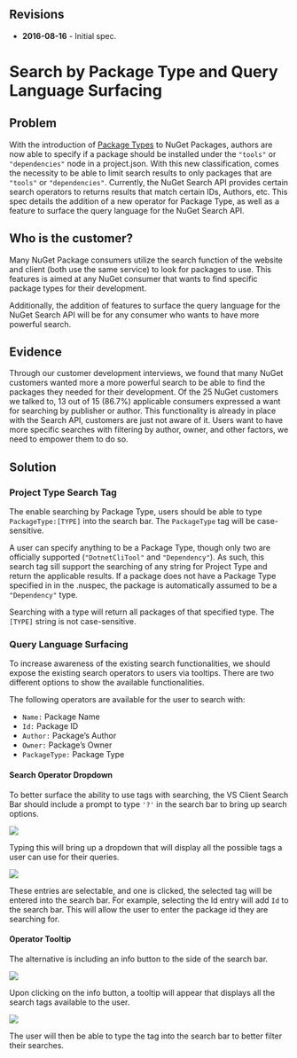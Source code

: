 ## Revisions

- **2016-08-16** - Initial spec.

# Search by Package Type and Query Language Surfacing

## Problem
With the introduction of [Package Types](https://github.com/NuGet/Home/wiki/Package-Type) to NuGet Packages, authors are now able to specify if a package should be installed under the `"tools"` or `"dependencies"` node in a project.json. With this new classification, comes the necessity to be able to limit search results to only packages that are `"tools"` or `"dependencies"`. Currently, the NuGet Search API provides certain search operators to returns results that match certain IDs, Authors, etc. This spec details the addition of a new operator for Package Type, as well as a feature to surface the query language for the NuGet Search API. 

## Who is the customer?
Many NuGet Package consumers utilize the search function of the website and client (both use the same service) to look for packages to use. This features is aimed at any NuGet consumer that wants to find specific package types for their development.

Additionally, the addition of features to surface the query language for the NuGet Search API will be for any consumer who wants to have more powerful search.

## Evidence
Through our customer development interviews, we found that many NuGet customers wanted more a more powerful search to be able to find the packages they needed for their development. Of the 25 NuGet customers we talked to, 13 out of 15 (86.7%) applicable consumers expressed a want for searching by publisher or author. This functionality is already in place with the Search API, customers are just not aware of it. Users want to have more specific searches with filtering by author, owner, and other factors, we need to empower them to do so. 


## Solution
### Project Type Search Tag
The enable searching by Package Type, users should be able to type `PackageType:[TYPE]` into the search bar. The `PackageType` tag will be case-sensitive.

A user can specify anything to be a Package Type, though only two are officially supported (`"DotnetCliTool"` and `"Dependency"`). As such, this search tag sill support the searching of any string for Project Type and return the applicable results. If a package does not have a Package Type specified in in the .nuspec, the package is automatically assumed to be a `"Dependency"` type. 

Searching with a type will return all packages of that specified type. The `[TYPE]` string is not case-sensitive.

### Query Language Surfacing
To increase awareness of the existing search functionalities, we should expose the existing search operators to users via tooltips. There are two different options to show the available functionalities. 

The following operators are available for the user to search with:
* `Name:` Package Name
* `Id:` Package ID
* `Author:` Package’s Author
* `Owner:` Package’s Owner
* `PackageType:` Package Type

#### Search Operator Dropdown
To better surface the ability to use tags with searching, the VS Client Search Bar should include a prompt to type `'?'` in the search bar to bring up search options. 

![](https://github.com/NuGet/Home/blob/dev/resources/PackageTypeSearch/SearchPrompt.png)

Typing this will bring up a dropdown that will display all the possible tags a user can use for their queries. 

![](https://github.com/NuGet/Home/blob/dev/resources/PackageTypeSearch/SearchPrompt-Dropdown.png)

These entries are selectable, and one is clicked, the selected tag will be entered into the search bar. For example, selecting the Id entry will add `Id` to the search bar. This will allow the user to enter the package id they are searching for. 

#### Operator Tooltip
The alternative is including an info button to the side of the search bar. 

![](https://github.com/NuGet/Home/blob/dev/resources/PackageTypeSearch/InfoButton.png)

Upon clicking on the info button, a tooltip will appear that displays all the search tags available to the user.

![](https://github.com/NuGet/Home/blob/dev/resources/PackageTypeSearch/InfoButton-Tooltip.png)

The user will then be able to type the tag into the search bar to better filter their searches.

